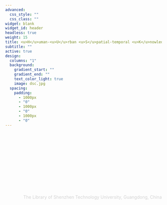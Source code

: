 ```yaml
---
advanced:
  css_style: ""
  css_class: ""
widget: blank
widget_id: header
headless: true
weight: 15
title: <u>H</u>uman-<u>U</u>rban <u>S</u>patial-temporal <u>K</u>nowledge discover<u>Y</u>(HUSKY)
subtitle: ""
active: true
design:
  columns: "1"
  background:
    gradient_start: ""
    gradient_end: ""
    text_color_light: true
    image: dsc.jpg
  spacing:
    padding:
      - 1000px
      - "0"
      - 1000px
      - "0"
      - 1000px
      - "0"
---
```

<br/><br/><br/><br/><br/><br/><br/><br/><br/><br/><br/>
<div style="text-align: right"> <span style="color:lightgray">The Library of Shenzhen Technology University, Guangdong, China </span></div>